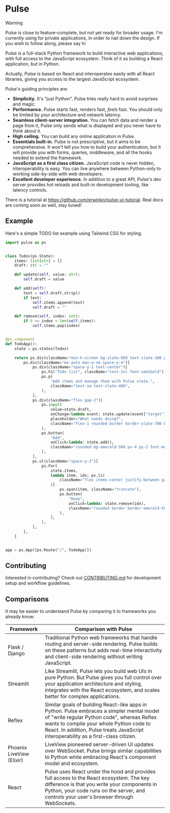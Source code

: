 # Pulse

> [!WARNING]
> Pulse is close to feature-complete, but not yet ready for broader usage. I'm currently using for private applications, in order to nail down the design. If you wish to follow along, please say hi

Pulse is a full-stack Python framework to build interactive web applications, with full access to the JavaScript ecosystem. Think of it as building a React application, but in Python.

Actually, Pulse is based on React and interoperates easily with all React libraries, giving you access to the largest JavaScript ecosystem.

Pulse's guiding principles are:

- **Simplicity.** It's "just Python". Pulse tries really hard to avoid surprises and magic.
- **Performance.** Pulse starts fast, renders fast, _feels_ fast. You should only be limited by your architecture and network latency.
- **Seamless client-server integration.** You can fetch data and render a page from it, Pulse only sends what is displayed and you never have to think about it.
- **High ceiling.** You can build any online application in Pulse.
- **Essentials built-in.** Pulse is not prescriptive, but it aims to be comprehensive. It won't tell you how to build your authentication, but it will provide you with forms, queries, middleware, and all the hooks needed to extend the framework.
- **JavaScript as a first class citizen.** JavaScript code is never hidden, interoperability is easy. You can live anywhere between Python-only to working side-by-side with web developers.
- **Excellent developer experience.** In addition to a great API, Pulse's dev server provides hot reloads and built-in development tooling, like latency controls.

There is a tutorial at https://github.com/erwinkn/pulse-ui-tutorial. Real docs are coming soon as well, stay tuned!

## Example

Here's a simple TODO list example using Tailwind CSS for styling. 

```python
import pulse as ps


class Todos(ps.State):
    items: list[str] = []
    draft: str = ""

    def update(self, value: str):
        self.draft = value

    def add(self):
        text = self.draft.strip()
        if text:
            self.items.append(text)
            self.draft = ""

    def remove(self, index: int):
        if 0 <= index < len(self.items):
            self.items.pop(index)


@ps.component
def TodoApp():
    state = ps.states(Todos)

    return ps.div(className="min-h-screen bg-slate-950 text-slate-100 p-8")[
        ps.div(className="mx-auto max-w-sm space-y-4")[
            ps.div(className="space-y-1 text-center")[
                ps.h1("Todo list", className="text-2xl font-semibold"),
                ps.p(
                    "Add items and manage them with Pulse state.",
                    className="text-sm text-slate-400",
                ),
            ],
            ps.div(className="flex gap-2")[
                ps.input(
                    value=state.draft,
                    onChange=lambda event: state.update(event["target"]["value"]),
                    placeholder="What needs doing?",
                    className="flex-1 rounded border border-slate-700 bg-slate-900 px-3 py-2",
                ),
                ps.button(
                    "Add",
                    onClick=lambda: state.add(),
                    className="rounded bg-emerald-500 px-4 py-2 font-medium text-slate-900",
                ),
            ],
            ps.ul(className="space-y-2")[
                ps.For(
                    state.items,
                    lambda item, idx: ps.li(
                        className="flex items-center justify-between gap-3 rounded border border-slate-800 bg-slate-900 px-3 py-2",
                    )[
                        ps.span(item, className="truncate"),
                        ps.button(
                            "Done",
                            onClick=lambda: state.remove(idx),
                            className="rounded border border-emerald-500 px-2 py-1 text-xs text-emerald-300",
                        ),
                    ],
                ),
            ],
        ],
    ]


app = ps.App([ps.Route("/", TodoApp)])

```

## Contributing

Interested in contributing? Check out [CONTRIBUTING.md](CONTRIBUTING.md) for development setup and workflow guidelines.

## Comparisons

It may be easier to understand Pulse by comparing it to frameworks you already know:

| Framework                 | Comparison with Pulse                                                                                                                                                                                                                                                       |
| ------------------------- | --------------------------------------------------------------------------------------------------------------------------------------------------------------------------------------------------------------------------------------------------------------------------- |
| Flask / Django            | Traditional Python web frameworks that handle routing and server-side rendering. Pulse builds on these patterns but adds real-time interactivity and client-side rendering without writing JavaScript.                                                                      |
| Streamlit                 | Like Streamlit, Pulse lets you build web UIs in pure Python. But Pulse gives you full control over your application architecture and styling, integrates with the React ecosystem, and scales better for complex applications.                                              |
| Reflex                    | Similar goals of building React-like apps in Python. Pulse embraces a simpler mental model of "write regular Python code", whereas Reflex wants to compile your whole Python code to React. In addition, Pulse treats JavaScript interoperability as a first-class citizen. |
| Phoenix LiveView (Elixir) | LiveView pioneered server-driven UI updates over WebSocket. Pulse brings similar capabilities to Python while embracing React's component model and ecosystem.                                                                                                              |
| React                     | Pulse uses React under the hood and provides full access to the React ecosystem. The key difference is that you write your components in Python, your code runs on the server, and controls your user's browser through WebSockets.                                         |
